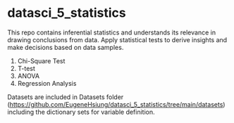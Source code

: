 # datasci_5_statistics

This repo contains inferential statistics and understands its relevance in drawing conclusions from data. Apply statistical tests to derive insights and make decisions based on data samples. 

1. Chi-Square Test
2. T-test
3. ANOVA
4. Regression Analysis


Datasets are included in Datasets folder (https://github.com/EugeneHsiung/datasci_5_statistics/tree/main/datasets) including the dictionary sets for variable definition. 
